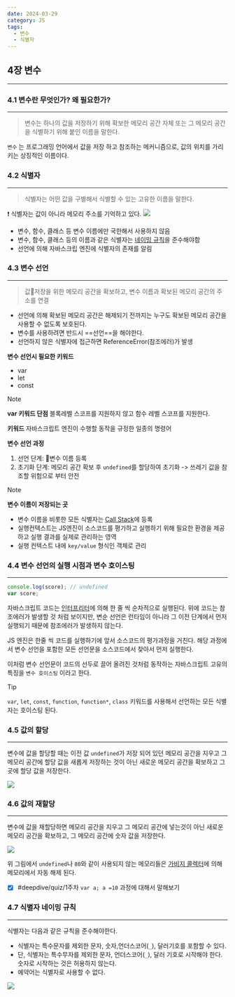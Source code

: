 ```yaml
---
date: 2024-03-29
category: JS
tags:
  - 변수
  - 식별자
---
```

## 4장 변수
---
### 4.1 변수란 무엇인가? 왜 필요한가?
---
> 변수는 하나의 값을 저장하기 위해 확보한 메모리 공간 자체 또는 그 메모리 공간을 식별하기 위해 붙인 이름을 말한다.

`변수` 는 프로그래밍 언어에서 값을 저장 하고 참조하는 메커니즘으로, 값의 위치를 가리키는 상징적인 이름이다.

### 4.2 식별자
---
> 식별자는 어떤 값을 구별해서 식별할 수 있는 고유한 이름을 말한다.

❗ 식별자는 값이 아니라 메모리 주소를 기억하고 있다.
![](https://i.imgur.com/LUsfTxb.png)

- 변수, 함수, 클래스 등 변수 이름에만 국한해서 사용하지 않음
- 변수, 함수, 클래스 등의 이름과 같은 식별자는 [네이밍 규칙](../../Wiki/네이밍%20규칙.md)을 준수해야함
- 선언에 의해 자바스크립 엔진에 식별자의 존재를 알림
### 4.3 변수 선언
---
> 값저장을 위한 메모리 공간을 확보하고, 변수 이름과 확보된 메모리 공간의 주소를 연결

- 선언에 의해 확보된 메모리 공간은 해제되기 전까지는 누구도 확보된 메모리 공간을 사용할 수 없도록 보호된다.
- 변수를 사용하려면 반드시 ==선언==을 해야한다.
- 선언하지 않은 식별자에 접근하면 ReferenceError(참조에러)가 발생

**변수 선언시 필요한 키워드**
- var
- let
- const

> [!note]
> **var 키워드 단점**
> 블록레벨 스코프를 지원하지 않고 함수 레벨 스코프를 지원한다.
> 
> **키워드**
> 자바스크립트 엔진이 수행할 동작을 규정한 일종의 명령어

**변수 선언 과정**
1. 선언 단계: 변수 이름 등록
2. 초기화 단계: 메모리 공간 확보 후 `undefined`를 할당하여 초기화
   -> 쓰레기 값을 참조할 위험으로 부터 안전

> [!note]
> **변수 이름이 저장되는 곳**
> - 변수 이름을 비롯한 모든 식별자는 [Call Stack](../../Wiki/Call%20Stack.md)에 등록
> - 실행컨텍스트는 JS엔진이 소스코드를 평가하고  실행하기 위해 필요한 환경을 제공하고 실행 결과를 실제로 관리하는 영역
> - 실행 컨텍스트 내에 `key/value` 형식인 객체로 관리
### 4.4 변수 선언의 실행 시점과 변수 호이스팅
---
```js
console.log(score); // undefined
var score;
```

자바스크립트 코드는 [인터프리터](../../Wiki/인터프리터.md)에 의해 한 줄 씩 순차적으로 실행된다.
위에 코드는 참조에러가 발생할 것 처럼 보이지만, 변순 선언은 런타임이 아니라 그 이전 단계에서 먼저 실행되기 때문에 참조에러가 발생하지 않는다.

JS 엔진은 한줄 씩 코드를 실행하기에 앞서 소스코드의 평가과정을 거친다.
해당 과정에서 변수 선언을 포함한 모든 선언문을 소스코드에서 찾아서 먼저 실행한다.

이처럼 변수 선언문이 코드의 선두로 끌어 올려진 것처럼 동작하는 자바스크립트 고유의 특징을 `변수 호이스팅`  이라고 한다.

> [!tip]
> `var`, `let`, `const`, `function`, `function*`, `class` 키워드를 사용해서 선언하는 모든 식별자는 호이스팅 된다.

### 4.5 값의 할당
---
변수에 값을 할당할 때는 이전 값 `undefined`가 저장 되어 있던 메모리 공간을 지우고 그 메모리 공간에 할당 값을 새롭게 저장하는 것이 아닌 새로운 메모리 공간을 확보하고 그곳에 할당 값을 저장한다.

![](https://i.imgur.com/Qujg2QR.png)
### 4.6 값의 재할당
---
변수에 값을 재할당하면 메모리 공간을 지우고 그 메모리 공간에 넣는것이 아닌 새로운 메모리 공간을 확보하고, 그 메모리 공간에 숫자 값을 저장한다.

![](https://i.imgur.com/NW6Q7i2.png)

위 그림에서 `undefined`나 `80`와 같이 사용되지 않는 메모리들은 [가비지 콜렉터](../../Wiki/가비지%20콜렉터.md)에 의해 메모리에서 자동 해제 된다.
- [x] #deepdive/quiz/1주차 `var a; a =10` 과정에 대해서 말해보기
### 4.7 식별자 네이밍 규칙
---
식별자는 다음과 같은 규칙을 준수해야한다.
- 식별자는 특수문자를 제외한 문자, 숫자,언더스코어(`_`), 달러기호를 포함할 수 있다.
- 단, 식별자는 특수무자를 제외한 문자, 언더스코어(`_`), 달러 기호로 시작해야 한다. 숫자로 시작하는 것은 허용하지 않는다.
- 예약어는 식별자로 사용할 수 없다.

![](https://i.imgur.com/eQWtoNg.png)

